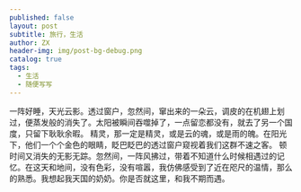 ```yaml
---
published: false
layout: post
subtitle: 旅行，生活
author: ZX
header-img: img/post-bg-debug.png
catalog: true
tags:
  - 生活
  - 随便写写
---
```

一阵好睡，天光云影。透过窗户，忽然间，窜出来的一朵云，调皮的在机翅上划过，便蒸发般的消失了。太阳被瞬间吞噬掉了，一点留恋都没有，就去了另一个国度，只留下耿耿余暇。 精灵，那一定是精灵，或是云的魂，或是雨的魄。在阳光下，他们一个个金色的眼睛，眨巴眨巴的透过窗户窥视着我们这群不速之客。 顿时间又消失的无影无踪。忽然间，一阵风拂过，带着不知道什么时候相遇过的记忆。在这天和地间，没有色彩，没有喧嚣，我仿佛感受到了近在咫尺的温情，那么的熟悉。我想起我天国的奶奶。你是否就这里，和我不期而遇。 
